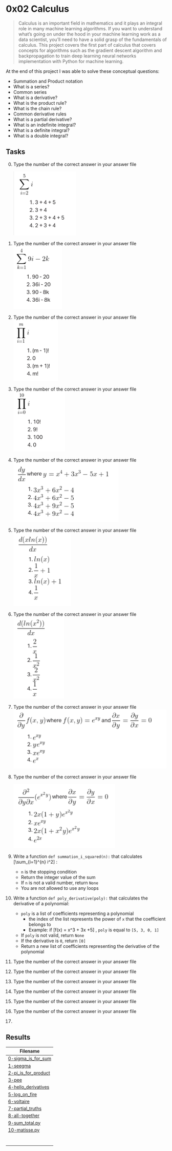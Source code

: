 # 0x02 Calculus

> Calculus is an important field in mathematics and it plays an integral role in many machine learning algorithms. If you want to understand what’s going on under the hood in your machine learning work as a data scientist, you’ll need to have a solid grasp of the fundamentals of calculus. This project covers the first part of calculus that covers concepts for algorithms such as the gradient descent algorithm and backpropagation to train deep learning neural networks implementation with Python for machine learning.

At the end of this project I was able to solve these conceptual questions:

* Summation and Product notation
* What is a series?
* Common series
* What is a derivative?
* What is the product rule?
* What is the chain rule?
* Common derivative rules
* What is a partial derivative?
* What is an indefinite integral?
* What is a definite integral?
* What is a double integral?

## Tasks

0. Type the number of the correct answer in your answer file

    ![Task 0](https://raw.githubusercontent.com/jhonaRiver/holbertonschool-machine_learning/master/math/0x02-calculus/img/task0.png)

1. Type the number of the correct answer in your answer file
    ![Task 1](https://raw.githubusercontent.com/jhonaRiver/holbertonschool-machine_learning/master/math/0x02-calculus/img/task1.png)

2. Type the number of the correct answer in your answer file
    ![Task 2](https://raw.githubusercontent.com/jhonaRiver/holbertonschool-machine_learning/master/math/0x02-calculus/img/task2.png)

3. Type the number of the correct answer in your answer file
    ![Task 3](https://raw.githubusercontent.com/jhonaRiver/holbertonschool-machine_learning/master/math/0x02-calculus/img/task3.png)

4. Type the number of the correct answer in your answer file
    ![Task 4](https://raw.githubusercontent.com/jhonaRiver/holbertonschool-machine_learning/master/math/0x02-calculus/img/task4.png)

5. Type the number of the correct answer in your answer file
    ![Task 5](https://raw.githubusercontent.com/jhonaRiver/holbertonschool-machine_learning/master/math/0x02-calculus/img/task5.png)

6. Type the number of the correct answer in your answer file
    ![Task 6](https://raw.githubusercontent.com/jhonaRiver/holbertonschool-machine_learning/master/math/0x02-calculus/img/task6.png)

7. Type the number of the correct answer in your answer file
    ![Task 7](https://raw.githubusercontent.com/jhonaRiver/holbertonschool-machine_learning/master/math/0x02-calculus/img/task7.png)

8. Type the number of the correct answer in your answer file

    ![Task 8](https://raw.githubusercontent.com/jhonaRiver/holbertonschool-machine_learning/master/math/0x02-calculus/img/task8.png)

9. Write a function `def summation_i_squared(n):` that calculates [\sum_{i=1}^{n} i^2] :

    * `n` is the stopping condition
    * Return the integer value of the sum
    * If `n` is not a valid number, return `None`
    * You are not allowed to use any loops

10. Write a function `def poly_derivative(poly):` that calculates the derivative of a polynomial:

    * `poly` is a list of coefficients representing a polynomial
        * the index of the list represents the power of `x` that the coefficient belongs to
        * Example: if [f(x) = x^3 + 3x +5] , `poly` is equal to `[5, 3, 0, 1]`
    * If `poly` is not valid, return `None`
    * If the derivative is `0`, return `[0]`
    * Return a new list of coefficients representing the derivative of the polynomial

11. Type the number of the correct answer in your answer file
12. Type the number of the correct answer in your answer file
13. Type the number of the correct answer in your answer file
14. Type the number of the correct answer in your answer file
15. Type the number of the correct answer in your answer file
16. Type the number of the correct answer in your answer file
17. 

## Results

| Filename |
| ------ |
| [0-sigma_is_for_sum]()|
| [1-seegma]()|
| [2-pi_is_for_product]()|
| [3-pee]()|
| [4-hello_derivatives]()|
| [5-log_on_fire]()|
| [6-voltaire]()|
| [7-partial_truths]()|
| [8-all-together]()|
| [9-sum_total.py]()|
| [10-matisse.py]()|
| []()|
| []()|
| []()|
| []()|
| []()|
| []()|
| []()|
